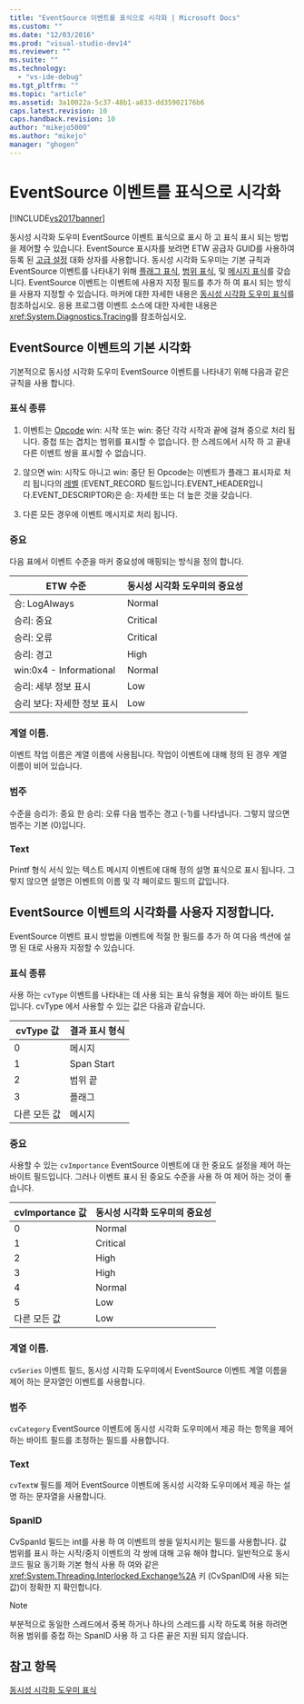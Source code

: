```yaml
---
title: "EventSource 이벤트를 표식으로 시각화 | Microsoft Docs"
ms.custom: ""
ms.date: "12/03/2016"
ms.prod: "visual-studio-dev14"
ms.reviewer: ""
ms.suite: ""
ms.technology: 
  - "vs-ide-debug"
ms.tgt_pltfrm: ""
ms.topic: "article"
ms.assetid: 3a10022a-5c37-48b1-a833-dd35902176b6
caps.latest.revision: 10
caps.handback.revision: 10
author: "mikejo5000"
ms.author: "mikejo"
manager: "ghogen"
---
```

# EventSource 이벤트를 표식으로 시각화
[!INCLUDE[vs2017banner](../code-quality/includes/vs2017banner.md)]

동시성 시각화 도우미 EventSource 이벤트 표식으로 표시 하 고 표식 표시 되는 방법을 제어할 수 있습니다.  EventSource 표시자를 보려면 ETW 공급자 GUID를 사용하여 등록 된 [고급 설정](../profiling/advanced-settings-dialog-box-concurrency-visualizer.md) 대화 상자를 사용합니다.  동시성 시각화 도우미는 기본 규칙과 EventSource 이벤트를 나타내기 위해 [플래그 표식](../profiling/flag-markers.md), [범위 표식](../profiling/span-markers.md), 및 [메시지 표식](../profiling/message-markers.md)를 갖습니다.  EventSource 이벤트는 이벤트에 사용자 지정 필드를 추가 하 여 표시 되는 방식을 사용자 지정할 수 있습니다.  마커에 대한 자세한 내용은 [동시성 시각화 도우미 표식](../profiling/concurrency-visualizer-markers.md)를 참조하십시오.  응용 프로그램 이벤트 소스에 대한 자세한 내용은 <xref:System.Diagnostics.Tracing>를 참조하십시오.  
  
## EventSource 이벤트의 기본 시각화  
 기본적으로 동시성 시각화 도우미 EventSource 이벤트를 나타내기 위해 다음과 같은 규칙을 사용 합니다.  
  
### 표식 종류  
  
1.  이벤트는  [Opcode](http://msdn.microsoft.com/ko-kr/d97953df-669b-4c55-b1a8-925022b339b7) win: 시작 또는 win: 중단 각각 시작과 끝에 걸쳐 중으로 처리 됩니다.  중첩 또는 겹치는 범위를 표시할 수 없습니다.  한 스레드에서 시작 하 고 끝내 다른 이벤트 쌍을 표시할 수 없습니다.  
  
2.  않으면 win: 시작도 아니고 win: 중단 된 Opcode는 이벤트가 플래그 표시자로 처리 됩니다의  [레벨](http://msdn.microsoft.com/ko-kr/dfa4e0a9-4d89-4f50-aef9-1dae0dc11726) \(EVENT\_RECORD 필드입니다.EVENT\_HEADER입니다.EVENT\_DESCRIPTOR\)은 승: 자세한 또는 더 높은 것을 갖습니다.  
  
3.  다른 모든 경우에 이벤트 메시지로 처리 됩니다.  
  
### 중요  
 다음 표에서 이벤트 수준을 마커 중요성에 매핑되는 방식을 정의 합니다.  
  
|ETW 수준|동시성 시각화 도우미의 중요성|  
|------------|----------------------|  
|승: LogAlways|Normal|  
|승리: 중요|Critical|  
|승리: 오류|Critical|  
|승리: 경고|High|  
|win:0x4 \- Informational|Normal|  
|승리: 세부 정보 표시|Low|  
|승리 보다: 자세한 정보 표시|Low|  
  
### 계열 이름.  
 이벤트 작업 이름은 계열 이름에 사용됩니다.  작업이 이벤트에 대해 정의 된 경우 계열 이름이 비어 있습니다.  
  
### 범주  
 수준을 승리가: 중요 한 승리: 오류 다음 범주는 경고 \(\-1\)를 나타냅니다.  그렇지 않으면 범주는 기본 \(0\)입니다.  
  
### Text  
 Printf 형식 서식 있는 텍스트 메시지 이벤트에 대해 정의 설명 표식으로 표시 됩니다.  그렇지 않으면 설명은 이벤트의 이름 및 각 페이로드 필드의 값입니다.  
  
## EventSource 이벤트의 시각화를 사용자 지정합니다.  
 EventSource 이벤트 표시 방법을 이벤트에 적절 한 필드를 추가 하 여 다음 섹션에 설명 된 대로 사용자 지정할 수 있습니다.  
  
### 표식 종류  
 사용 하는  `cvType`  이벤트를 나타내는 데 사용 되는 표식 유형을 제어 하는 바이트 필드입니다.  cvType 에서 사용할 수 있는 값은 다음과 같습니다.  
  
|cvType 값|결과 표시 형식|  
|--------------|--------------|  
|0|메시지|  
|1|Span Start|  
|2|범위 끝|  
|3|플래그|  
|다른 모든 값|메시지|  
  
### 중요  
 사용할 수 있는 `cvImportance` EventSource 이벤트에 대 한 중요도 설정을 제어 하는 바이트 필드입니다.  그러나 이벤트 표시 된 중요도 수준을 사용 하 여 제어 하는 것이 좋습니다.  
  
|cvImportance 값|동시성 시각화 도우미의 중요성|  
|--------------------|----------------------|  
|0|Normal|  
|1|Critical|  
|2|High|  
|3|High|  
|4|Normal|  
|5|Low|  
|다른 모든 값|Low|  
  
### 계열 이름.  
 `cvSeries` 이벤트 필드, 동시성 시각화 도우미에서 EventSource 이벤트 계열 이름을 제어 하는 문자열인 이벤트를 사용합니다.  
  
### 범주  
 `cvCategory` EventSource 이벤트에 동시성 시각화 도우미에서 제공 하는 항목을 제어 하는 바이트 필드를 조정하는 필드를 사용합니다.  
  
### Text  
 `cvTextW` 필드를 제어 EventSource 이벤트에 동시성 시각화 도우미에서 제공 하는 설명 하는 문자열을 사용합니다.  
  
### SpanID  
 CvSpanId 필드는 int를 사용 하 여 이벤트의 쌍을 일치시키는 필드를 사용합니다.  값 범위를 표시 하는 시작\/중지 이벤트의 각 쌍에 대해 고유 해야 합니다.  일반적으로 동시 코드 필요 동기화 기본 형식 사용 하 여와 같은 <xref:System.Threading.Interlocked.Exchange%2A> 키 \(CvSpanID에 사용 되는 값\)이 정확한 지 확인합니다.  
  
> [!NOTE]
>  부분적으로 동일한 스레드에서 중복 하거나 하나의 스레드를 시작 하도록 허용 하려면 허용 범위를 중첩 하는 SpanID 사용 하 고 다른 끝은 지원 되지 않습니다.  
  
## 참고 항목  
 [동시성 시각화 도우미 표식](../profiling/concurrency-visualizer-markers.md)